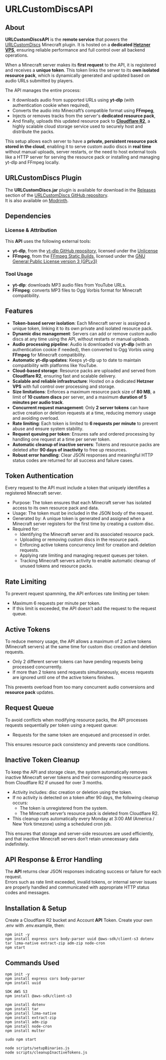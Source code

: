 # URLCustomDiscsAPI
## About
**URLCustomDiscsAPI** is the **remote service** that powers the [URLCustomDiscs](https://github.com/TheoDgb/URLCustomDiscs) Minecraft plugin. It is hosted on a **dedicated [Hetzner VPS](https://www.hetzner.com/)**, ensuring reliable performance and full control over all backend operations.

When a Minecraft server makes its **first request** to the API, it is registered and receives a **unique token**. This token links the server to its **own isolated resource pack**, which is dynamically generated and updated based on audio URLs submitted by players. 

The API manages the entire process:
- It downloads audio from supported URLs using **yt-dlp** (with authentication cookie when required),
- Converts the audio into Minecraft’s compatible format using **FFmpeg**,
- Injects or removes tracks from the server's **dedicated resource pack**,
- And finally, uploads this updated resource pack to **[Cloudflare R2](https://www.cloudflare.com/)**, a highly scalable cloud storage service used to securely host and distribute the packs.

This setup allows each server to have a **private, persistent resource pack stored in the cloud**, enabling it to serve custom audio discs in **real time** without manual uploads, server restarts, or the need to host external tools like a HTTP server for serving the resource pack or installing and managing yt-dlp and FFmpeg locally.

## URLCustomDiscs Plugin
The **URLCustomDiscs.jar** plugin is available for download in the [Releases](https://github.com/TheoDgb/URLCustomDiscs/releases) section of the [URLCustomDiscs GitHub repository](https://github.com/TheoDgb/URLCustomDiscs).  
It is also available on [Modrinth](https://modrinth.com/plugin/url-custom-discs).

## Dependencies
### License & Attribution
This **API** uses the following external tools:
- **yt-dlp**, from the [yt-dlp GitHub repository](https://github.com/yt-dlp/yt-dlp), licensed under the [Unlicense](https://github.com/yt-dlp/yt-dlp/blob/master/LICENSE)
- **FFmpeg**, from the [FFmpeg Static Builds](https://johnvansickle.com/ffmpeg/), licensed under the [GNU General Public License version 3 (GPLv3)](https://www.gnu.org/licenses/gpl-3.0.html)
### Tool Usage
- **yt-dlp**: downloads MP3 audio files from YouTube URLs.
- **FFmpeg**: converts MP3 files to Ogg Vorbis format for Minecraft compatibility.

## Features
- **Token-based server isolation**: Each Minecraft server is assigned a unique token, linking it to its own private and isolated resource pack.
- **Dynamic disc management**: Servers can add or remove custom audio discs at any time using the API, without restarts or manual uploads.
- **Audio processing pipeline**: Audio is downloaded via **yt-dlp** (with an authentication cookie if needed), then converted to Ogg Vorbis using **FFmpeg** for Minecraft compatibility.
- **Automatic yt-dlp updates**: Keeps yt-dlp up to date to maintain compatibility with platforms like YouTube.
- **Cloud-based storage**: Resource packs are uploaded and served from **Cloudflare R2**, ensuring fast and scalable delivery.
- **Scalable and reliable infrastructure**: Hosted on a dedicated **Hetzner VPS** with full control over processing and storage.
- **Size limitations**: Enforces a maximum resource pack size of **80 MB**, a limit of **10 custom discs** per server, and a maximum **duration of 5 minutes per audio track**.
- **Concurrent request management**: Only **2 server tokens** can have active creation or deletion requests at a time, reducing memory usage and avoiding overload.
- **Rate limiting**: Each token is limited to **6 requests per minute** to prevent abuse and ensure system stability.
- **Request queuing per token**: Ensures safe and ordered processing by handling one request at a time per server token.
- **Automatic cleanup of inactive servers**: Tokens and resource packs are deleted after **90 days of inactivity** to free up resources.
- **Robust error handling**: Clear JSON responses and meaningful HTTP status codes are returned for all success and failure cases.

## Token Authentication
Every request to the API must include a token that uniquely identifies a registered Minecraft server.
- Purpose: The token ensures that each Minecraft server has isolated access to its own resource pack and data.
- Usage: The token must be included in the JSON body of the request.
- Generated by: A unique token is generated and assigned when a Minecraft server registers for the first time by creating a custom disc.
- Required for:
  - Identifying the Minecraft server and its associated resource pack.
  - Uploading or removing custom discs in the resource pack.
  - Enforcing active tokens concurrency limit for creation and deletion requests.
  - Applying rate limiting and managing request queues per token.
  - Tracking Minecraft servers activity to enable automatic cleanup of unused tokens and resource packs.

## Rate Limiting
To prevent request spamming, the API enforces rate limiting per token:
- Maximum 6 requests per minute per token.
- If this limit is exceeded, the API doesn't add the request to the request queue.

## Active Tokens
To reduce memory usage, the API allows a maximum of 2 active tokens (Minecraft servers) at the same time for custom disc creation and deletion requests.
- Only 2 different server tokens can have pending requests being processed concurrently.
- If more than 2 tokens send requests simultaneously, excess requests are ignored until one of the active tokens finishes.

This prevents overload from too many concurrent audio conversions and **resource pack** updates.

## Request Queue
To avoid conflicts when modifying resource packs, the API processes requests sequentially per token using a request queue:
- Requests for the same token are enqueued and processed in order.

This ensures resource pack consistency and prevents race conditions.

## Inactive Token Cleanup
To keep the API and storage clean, the system automatically removes inactive Minecraft server tokens and their corresponding resource pack from Cloudflare R2 if unused for over 3 months.
- Activity includes: disc creation or deletion using the token.
- If no activity is detected on a token after 90 days, the following cleanup occurs:
  - The token is unregistered from the system.
  - The Minecraft server’s resource pack is deleted from Cloudflare R2.
- This cleanup runs automatically every Monday at 3:00 AM (America / New York timezone) using a scheduled cron job.

This ensures that storage and server-side resources are used efficiently, and that inactive Minecraft servers don’t retain unnecessary data indefinitely.

## API Response & Error Handling
The **API** returns clear JSON responses indicating success or failure for each request.  
Errors such as rate limit exceeded, invalid tokens, or internal server issues are properly handled and communicated with appropriate HTTP status codes and messages.

## Installation & Setup
Create a Cloudflare R2 bucket and Account **API** Token.
Create your own .env with .env.example, then:
```
npm init -y
npm install express cors body-parser uuid @aws-sdk/client-s3 dotenv tar lzma-native extract-zip adm-zip node-cron
npm start
```

## Commands Used
```
npm init -y
npm install express cors body-parser
npm install uuid

SDK AWS S3
npm install @aws-sdk/client-s3

npm install dotenv
npm install tar
npm install lzma-native
npm install extract-zip
npm install adm-zip
npm install node-cron
npm install multer

sudo npm start

node scripts/setupBinaries.js
node scripts/cleanupInactiveTokens.js
```

